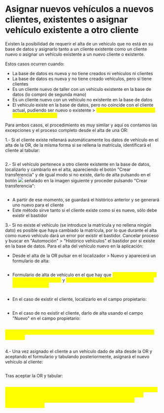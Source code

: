 # Asignar nuevos vehículos a nuevos clientes, existentes o asignar vehículo existente a otro cliente

Existen la posibilidad de requerir el alta de un vehículo que no está en su base de datos y asignarlo tanto a un cliente existente como un cliente nuevo o asignar un vehículo existente a un nuevo cliente o existente.

Estos casos ocurren cuando:

* La base de datos es nueva y no tiene creados ni vehículos ni clientes
* La base de datos es nueva y no tiene creado vehículos, pero sí tiene clientes
* Es un cliente nuevo de taller con un vehículo existente en la base de datos (lo compró de segunda mano)
* Es un cliente nuevo con un vehículo no existente en la base de datos
* El vehículo existe en la base de datos, pero no coincide con el cliente actual, pudiendo ser nuevo o existente > <mark style="color:yellow;">**requiere crear transferencia desde el alta de la OR**</mark>

Para ambos casos, el procedimiento es muy similar y aquí os contamos las excepciones y el proceso completo desde el alta de una OR:

1.- Si el cliente existe rellenará automáticamente los datos de vehículo en el alta de la OR, de la misma forma si se rellena la matrícula, identificará el cliente al tabular:

<figure><img src="../../.gitbook/assets/imagen (39) (3).png" alt=""><figcaption></figcaption></figure>

2.- Si el vehículo pertenece a otro cliente existente en la base de datos, localizarlo y cambiarlo en el alta, apareciendo el botón "Crear transferencia" y de igual modo si no existe, darlo de alta pulsando en el botón ![](<../../.gitbook/assets/imagen (116).png>) señalado en la imagen siguiente y proceder pulsando "Crear transferencia":

<figure><img src="../../.gitbook/assets/imagen (81).png" alt=""><figcaption></figcaption></figure>

* A partir de ese momento, se guardará el histórico anterior y se generará uno nuevo para el cliente
* Este método sirve tanto si el cliente existe como si es nuevo, sólo debe existir el bastidor

3.- Si no existe el vehículo (se introduce la matrícula y no rellena ningún dato) es posible que haya cambiado la matrícula, por lo que durante el alta como nuevo vehículo dará un error por existir el bastidor. Cancelar proceso y buscar en "Automoción" > "Histórico vehículos" el bastidor por si existe en la base de datos. Para el alta del vehículo nuevo en la aplicación:

* Desde el alta de la OR pulsar en el localizador > Nuevo y aparecerá un formulario de alta:

<figure><img src="../../.gitbook/assets/imagen (94) (2).png" alt=""><figcaption></figcaption></figure>

* Formulario de alta de vehículo en el que hay que <mark style="color:yellow;">**indicar marca y color mediante el localizador**</mark> y <mark style="color:yellow;">**rellenar manualmente modelo (no rellenar gama ni versión):**</mark>

<figure><img src="../../.gitbook/assets/imagen (34) (3).png" alt=""><figcaption></figcaption></figure>

* En el caso de existir el cliente, localizarlo en el campo propietario:

<figure><img src="../../.gitbook/assets/imagen (6) (4).png" alt=""><figcaption></figcaption></figure>

* En el caso de no existir el cliente, darlo de alta usando el campo "Nuevo" en el campo propietario:

<figure><img src="../../.gitbook/assets/imagen (107) (5).png" alt=""><figcaption></figcaption></figure>

<mark style="color:yellow;">**\*\*\* Rellenar todos los datos necesarios de la entidad y seleccionar tipo "Cliente"**</mark>

<figure><img src="../../.gitbook/assets/imagen (105).png" alt=""><figcaption></figcaption></figure>

4.- Una vez asignado el cliente a un vehículo dado de alta desde la OR y aceptando el formulario y tabulando posteriormente, asignará el nuevo vehículo al cliente:

<figure><img src="../../.gitbook/assets/imagen (102) (2).png" alt=""><figcaption></figcaption></figure>

Tras aceptar la OR y tabular:

<figure><img src="../../.gitbook/assets/imagen (38).png" alt=""><figcaption></figcaption></figure>

<mark style="color:yellow;">**5.- NO ES NECESARIO COMPLETAR LA OR SI NO ES NECESARIO, EL ALTA DE VEHÍCULO / TRANSFERENCIA SE HA PRODUCIDO, POR LO QUE AUNQUE SE CANCELE LA OR, SE MANTENDRÁN LAS ALTAS Y TRANSFERENCIAS**</mark>
